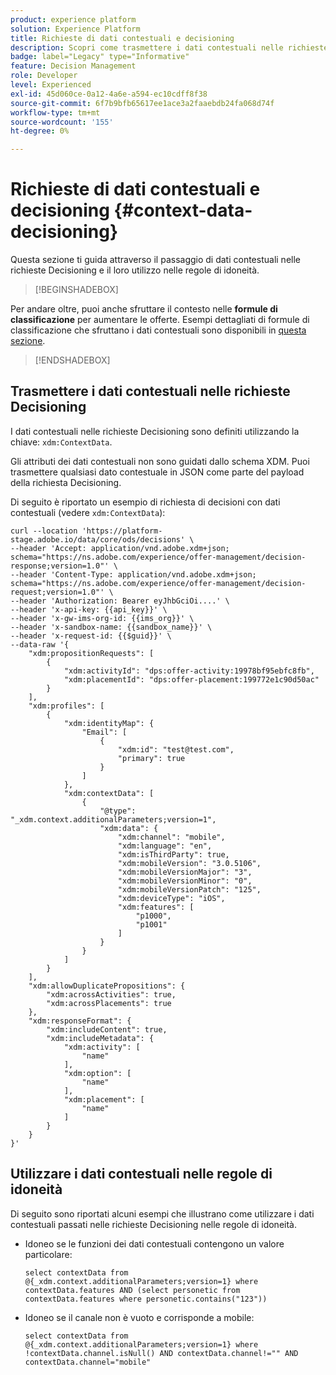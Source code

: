 ```yaml
---
product: experience platform
solution: Experience Platform
title: Richieste di dati contestuali e decisioning
description: Scopri come trasmettere i dati contestuali nelle richieste Decisioning.
badge: label="Legacy" type="Informative"
feature: Decision Management
role: Developer
level: Experienced
exl-id: 45d060ce-0a12-4a6e-a594-ec10cdff8f38
source-git-commit: 6f7b9bfb65617ee1ace3a2faaebdb24fa068d74f
workflow-type: tm+mt
source-wordcount: '155'
ht-degree: 0%

---
```


# Richieste di dati contestuali e decisioning {#context-data-decisioning}

Questa sezione ti guida attraverso il passaggio di dati contestuali nelle richieste Decisioning e il loro utilizzo nelle regole di idoneità.

>[!BEGINSHADEBOX]

Per andare oltre, puoi anche sfruttare il contesto nelle **formule di classificazione** per aumentare le offerte. Esempi dettagliati di formule di classificazione che sfruttano i dati contestuali sono disponibili in [questa sezione](../offers/ranking/create-ranking-formulas.md#context-data).

>[!ENDSHADEBOX]

## Trasmettere i dati contestuali nelle richieste Decisioning

I dati contestuali nelle richieste Decisioning sono definiti utilizzando la chiave: `xdm:ContextData`.

Gli attributi dei dati contestuali non sono guidati dallo schema XDM. Puoi trasmettere qualsiasi dato contestuale in JSON come parte del payload della richiesta Decisioning.

Di seguito è riportato un esempio di richiesta di decisioni con dati contestuali (vedere `xdm:ContextData`):

```
curl --location 'https://platform-stage.adobe.io/data/core/ods/decisions' \
--header 'Accept: application/vnd.adobe.xdm+json; schema="https://ns.adobe.com/experience/offer-management/decision-response;version=1.0"' \
--header 'Content-Type: application/vnd.adobe.xdm+json; schema="https://ns.adobe.com/experience/offer-management/decision-request;version=1.0"' \
--header 'Authorization: Bearer eyJhbGciOi....' \
--header 'x-api-key: {{api_key}}' \
--header 'x-gw-ims-org-id: {{ims_org}}' \
--header 'x-sandbox-name: {{sandbox_name}}' \
--header 'x-request-id: {{$guid}}' \
--data-raw '{
    "xdm:propositionRequests": [
        {
            "xdm:activityId": "dps:offer-activity:19978bf95ebfc8fb",
            "xdm:placementId": "dps:offer-placement:199772e1c90d50ac"
        }
    ],
    "xdm:profiles": [
        {
            "xdm:identityMap": {
                "Email": [
                    {
                        "xdm:id": "test@test.com",
                        "primary": true
                    }
                ]
            },
            "xdm:contextData": [
                {
                    "@type": "_xdm.context.additionalParameters;version=1",
                    "xdm:data": {
                        "xdm:channel": "mobile",
                        "xdm:language": "en",
                        "xdm:isThirdParty": true,
                        "xdm:mobileVersion": "3.0.5106",
                        "xdm:mobileVersionMajor": "3",
                        "xdm:mobileVersionMinor": "0",
                        "xdm:mobileVersionPatch": "125",
                        "xdm:deviceType": "iOS",
                        "xdm:features": [
                            "p1000",
                            "p1001"
                        ]
                    }
                }
            ]
        }
    ],
    "xdm:allowDuplicatePropositions": {
        "xdm:acrossActivities": true,
        "xdm:acrossPlacements": true
    },
    "xdm:responseFormat": {
        "xdm:includeContent": true,
        "xdm:includeMetadata": {
            "xdm:activity": [
                "name"
            ],
            "xdm:option": [
                "name"
            ],
            "xdm:placement": [
                "name"
            ]
        }
    }
}'
```

## Utilizzare i dati contestuali nelle regole di idoneità

Di seguito sono riportati alcuni esempi che illustrano come utilizzare i dati contestuali passati nelle richieste Decisioning nelle regole di idoneità.

* Idoneo se le funzioni dei dati contestuali contengono un valore particolare:

  ```
  select contextData from @{_xdm.context.additionalParameters;version=1} where contextData.features AND (select personetic from contextData.features where personetic.contains("123"))
  ```

* Idoneo se il canale non è vuoto e corrisponde a mobile:

  ```
  select contextData from @{_xdm.context.additionalParameters;version=1} where !contextData.channel.isNull() AND contextData.channel!="" AND contextData.channel="mobile"
  ```
